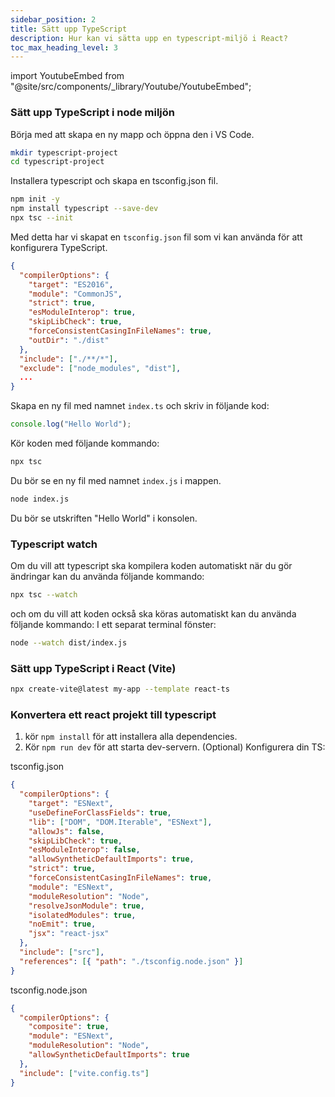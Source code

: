 ```yaml
---
sidebar_position: 2
title: Sätt upp TypeScript
description: Hur kan vi sätta upp en typescript-miljö i React?
toc_max_heading_level: 3
---
```


import YoutubeEmbed from "@site/src/components/_library/Youtube/YoutubeEmbed";

### Sätt upp TypeScript i node miljön

<YoutubeEmbed videoId="ZHKVVp9m5hk" />

Börja med att skapa en ny mapp och öppna den i VS Code.

```bash
mkdir typescript-project
cd typescript-project
```

Installera typescript och skapa en tsconfig.json fil.

```bash
npm init -y
npm install typescript --save-dev
npx tsc --init
```

Med detta har vi skapat en `tsconfig.json` fil som vi kan använda för att konfigurera TypeScript.

```json
{
  "compilerOptions": {
    "target": "ES2016",
    "module": "CommonJS",
    "strict": true,
    "esModuleInterop": true,
    "skipLibCheck": true,
    "forceConsistentCasingInFileNames": true,
    "outDir": "./dist"
  },
  "include": ["./**/*"],
  "exclude": ["node_modules", "dist"],
  ...
}
```

Skapa en ny fil med namnet `index.ts` och skriv in följande kod:

```ts
console.log("Hello World");
```

Kör koden med följande kommando:

```bash
npx tsc
```

Du bör se en ny fil med namnet `index.js` i mappen.

```bash
node index.js
```

Du bör se utskriften "Hello World" i konsolen.

### Typescript watch

Om du vill att typescript ska kompilera koden automatiskt när du gör ändringar kan du använda följande kommando:

```bash
npx tsc --watch
```

och om du vill att koden också ska köras automatiskt kan du använda följande kommando:
I ett separat terminal fönster:
```bash
node --watch dist/index.js
```



### Sätt upp TypeScript i React (Vite)

<YoutubeEmbed videoId="2HwQ_tIkQK4" />

```bash
npx create-vite@latest my-app --template react-ts
```

### Konvertera ett react projekt till typescript

1. kör `npm install` för att installera alla dependencies.
2. Kör `npm run dev` för att starta dev-servern.
(Optional) Konfigurera din TS:

tsconfig.json
```json
{
  "compilerOptions": {
    "target": "ESNext",
    "useDefineForClassFields": true,
    "lib": ["DOM", "DOM.Iterable", "ESNext"],
    "allowJs": false,
    "skipLibCheck": true,
    "esModuleInterop": false,
    "allowSyntheticDefaultImports": true,
    "strict": true,
    "forceConsistentCasingInFileNames": true,
    "module": "ESNext",
    "moduleResolution": "Node",
    "resolveJsonModule": true,
    "isolatedModules": true,
    "noEmit": true,
    "jsx": "react-jsx"
  },
  "include": ["src"],
  "references": [{ "path": "./tsconfig.node.json" }]
}
```

tsconfig.node.json

```json
{
  "compilerOptions": {
    "composite": true,
    "module": "ESNext",
    "moduleResolution": "Node",
    "allowSyntheticDefaultImports": true
  },
  "include": ["vite.config.ts"]
}
```
